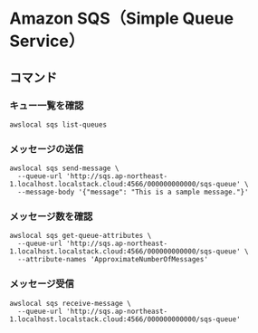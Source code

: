 # Amazon SQS（Simple Queue Service）

## コマンド

### キュー一覧を確認

```
awslocal sqs list-queues
```

### メッセージの送信

```
awslocal sqs send-message \
  --queue-url 'http://sqs.ap-northeast-1.localhost.localstack.cloud:4566/000000000000/sqs-queue' \
  --message-body '{"message": "This is a sample message."}'
```

### メッセージ数を確認

```
awslocal sqs get-queue-attributes \
  --queue-url 'http://sqs.ap-northeast-1.localhost.localstack.cloud:4566/000000000000/sqs-queue' \
  --attribute-names 'ApproximateNumberOfMessages'
```

### メッセージ受信

```
awslocal sqs receive-message \
  --queue-url 'http://sqs.ap-northeast-1.localhost.localstack.cloud:4566/000000000000/sqs-queue'
```

